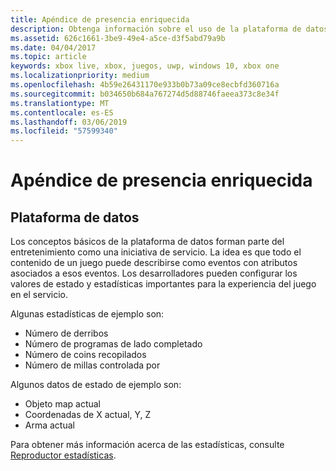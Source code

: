 ```yaml
---
title: Apéndice de presencia enriquecida
description: Obtenga información sobre el uso de la plataforma de datos de Xbox Live para mejorar las cadenas de presencia enriquecida.
ms.assetid: 626c1661-3be9-49e4-a5ce-d3f5abd79a9b
ms.date: 04/04/2017
ms.topic: article
keywords: xbox live, xbox, juegos, uwp, windows 10, xbox one
ms.localizationpriority: medium
ms.openlocfilehash: 4b59e26431170e933b0b73a09ce8ecbfd360716a
ms.sourcegitcommit: b034650b684a767274d5d88746faeea373c8e34f
ms.translationtype: MT
ms.contentlocale: es-ES
ms.lasthandoff: 03/06/2019
ms.locfileid: "57599340"
---
```

# <a name="rich-presence-appendix"></a>Apéndice de presencia enriquecida

## <a name="data-platform"></a>Plataforma de datos

Los conceptos básicos de la plataforma de datos forman parte del entretenimiento como una iniciativa de servicio. La idea es que todo el contenido de un juego puede describirse como eventos con atributos asociados a esos eventos. Los desarrolladores pueden configurar los valores de estado y estadísticas importantes para la experiencia del juego en el servicio.

Algunas estadísticas de ejemplo son:

-   Número de derribos
-   Número de programas de lado completado
-   Número de coins recopilados
-   Número de millas controlada por

Algunos datos de estado de ejemplo son:

-   Objeto map actual
-   Coordenadas de X actual, Y, Z
-   Arma actual

Para obtener más información acerca de las estadísticas, consulte [Reproductor estadísticas](../../leaderboards-and-stats-2017/player-stats.md).
